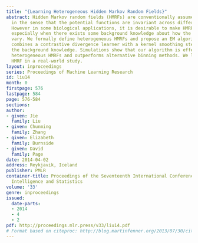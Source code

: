 ```yaml
---
title: "{Learning Heterogeneous Hidden Markov Random Fields}"
abstract: Hidden Markov random fields (HMRFs) are conventionally assumed to be homogeneous
  in the sense that the potential functions are invariant across different sites.
  However in some biological applications, it is desirable to make HMRFs heterogeneous,
  especially when there exists some background knowledge about how the potential functions
  vary. We formally define heterogeneous HMRFs and propose an EM algorithm whose M-step
  combines a contrastive divergence learner with a kernel smoothing step to incorporate
  the background knowledge. Simulations show that our algorithm is effective for learning
  heterogeneous HMRFs and outperforms alternative binning methods. We learn a heterogeneous
  HMRF in a real-world study.
layout: inproceedings
series: Proceedings of Machine Learning Research
id: liu14
month: 0
firstpage: 576
lastpage: 584
page: 576-584
sections: 
author:
- given: Jie
  family: Liu
- given: Chunming
  family: Zhang
- given: Elizabeth
  family: Burnside
- given: David
  family: Page
date: 2014-04-02
address: Reykjavik, Iceland
publisher: PMLR
container-title: Proceedings of the Seventeenth International Conference on Artificial
  Intelligence and Statistics
volume: '33'
genre: inproceedings
issued:
  date-parts:
  - 2014
  - 4
  - 2
pdf: http://proceedings.mlr.press/v33/liu14.pdf
# Format based on citeproc: http://blog.martinfenner.org/2013/07/30/citeproc-yaml-for-bibliographies/
---
```


